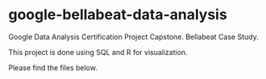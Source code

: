 # google-bellabeat-data-analysis
Google Data Analysis Certification Project Capstone. Bellabeat Case Study.

This project is done using SQL and R for visualization.

Please find the files below.
